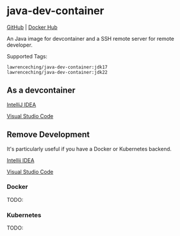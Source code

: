 # java-dev-container

[GitHub](https://github.com/lawrenceching/java-dev-container) | [Docker Hub](https://hub.docker.com/r/lawrenceching/java-dev-container)

An Java image for devcontainer and a SSH remote server for remote developer.

Supported Tags:
```
lawrenceching/java-dev-container:jdk17
lawrenceching/java-dev-container:jdk22
```


## As a devcontainer

[IntelliJ IDEA](https://www.jetbrains.com/help/idea/connect-to-devcontainer.html#start_from_gateway)

[Visual Studio Code](https://code.visualstudio.com/docs/devcontainers/containers#_create-a-devcontainerjson-file)

## Remove Development

It's particularly useful if you have a Docker or Kubernetes backend.

[Intellij IDEA](https://www.jetbrains.com/help/idea/remote.html)

[Visual Studio Code](https://code.visualstudio.com/docs/remote/ssh)

### Docker
TODO:

### Kubernetes
TODO: